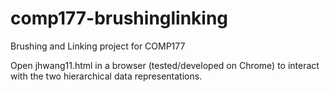 # comp177-brushinglinking
Brushing and Linking project for COMP177

Open jhwang11.html in a browser (tested/developed on Chrome) to interact with the two hierarchical data representations.
